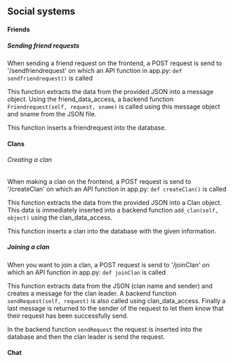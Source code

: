 ## Social systems

#### Friends

##### Sending friend requests

When sending a friend request on the frontend, a POST request is send to '/sendfriendrequest' on which an API function in app.py: `def sendfriendrequest()` is called

This function extracts the data from the provided JSON into a message object. Using the friend_data_access, a backend function `Friendrequest(self, request, sname)` is called using this message object and sname from the JSON file.

This function inserts a friendrequest into the database.

#### Clans

###### Creating a clan

When making a clan on the frontend, a POST request is send to '/createClan' on which an API function in app.py: `def createClan()` is called

This function extracts the data from the provided JSON into a Clan object. This data is immediately inserted into a backend function `add_clan(self, object)` using the clan_data_access.

This function inserts a clan into the database with the given information.

##### Joining a clan

When you want to join a clan, a POST request is send to '/joinClan' on which an API function in app.py: `def joinClan` is called

This function extracts data from the JSON (clan name and sender) and creates a message for the clan leader. A backend function `sendRequest(self, request)` is also called using clan_data_access.
Finally a last message is returned to the sender of the request to let them know that their request has been successfully send.

In the backend function `sendRequest` the request is inserted into the database and then the clan leader is send the request.

#### Chat